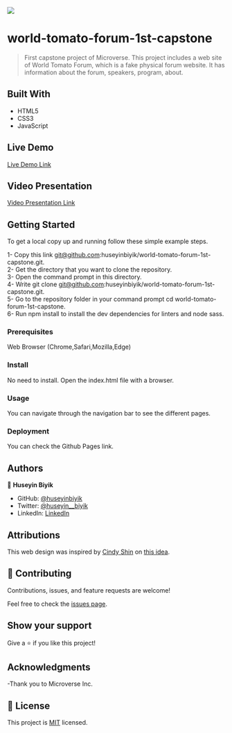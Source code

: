 ![](https://img.shields.io/badge/Microverse-blueviolet)

# world-tomato-forum-1st-capstone

> First capstone project of Microverse. This  project includes a web site of World Tomato Forum, which is a fake physical forum website. It has information about the forum, speakers, program, about.  

## Built With

- HTML5
- CSS3
- JavaScript

## Live Demo

[Live Demo Link](https://huseyinbiyik.github.io/world-tomato-forum-1st-capstone/)

## Video Presentation

[Video Presentation Link](https://huseyinbiyik.github.io/world-tomato-forum-1st-capstone/)

## Getting Started

To get a local copy up and running follow these simple example steps.

1- Copy this link git@github.com:huseyinbiyik/world-tomato-forum-1st-capstone.git. <br>
2- Get the directory that you want to clone the repository. <br>
3- Open the command prompt in this directory. <br>
4- Write git clone git@github.com:huseyinbiyik/world-tomato-forum-1st-capstone.git. <br>
5- Go to the repository folder in your command prompt cd world-tomato-forum-1st-capstone. <br>
6- Run npm install to install the dev dependencies for linters and node sass.

### Prerequisites

Web Browser (Chrome,Safari,Mozilla,Edge)

### Install

No need to install. Open the index.html file with a browser.

### Usage

You can navigate through the navigation bar to see the different pages.

### Deployment

You can check the Github Pages link.

## Authors

👤 **Huseyin Biyik**

- GitHub: [@huseyinbiyik](https://github.com/huseyinbiyik)
- Twitter: [@huseyin__biyik](https://twitter.com/huseyin__biyik)
- LinkedIn: [LinkedIn](https://www.linkedin.com/in/huseyin-b%C4%B1y%C4%B1k/)

## Attributions

This web design was inspired by [Cindy Shin](https://www.behance.net/adagio07)
on [this idea](https://www.behance.net/gallery/29845175/CC-Global-Summit-2015).

## 🤝 Contributing

Contributions, issues, and feature requests are welcome!

Feel free to check the [issues page](../../issues/).

## Show your support

Give a ⭐️ if you like this project!

## Acknowledgments

-Thank you to Microverse Inc.

## 📝 License

This project is [MIT](./MIT.md) licensed.

